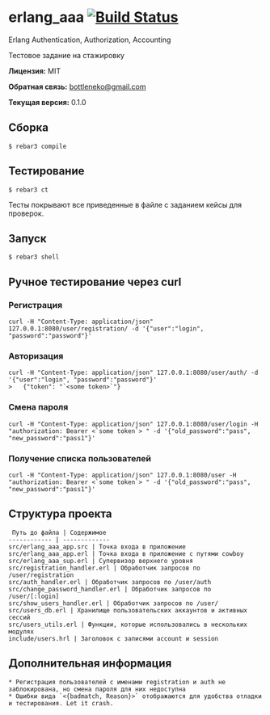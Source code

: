 # erlang_aaa [![Build Status](https://travis-ci.org/bottleneko/erlang_aaa.svg?branch=master)](https://travis-ci.org/bottleneko/erlang_aaa)

Erlang Authentication, Authorization, Accounting

Тестовое задание на стажировку

**Лицензия:** MIT

**Обратная связь:** bottleneko@gmail.com

**Текущая версия:** 0.1.0

## Сборка

    $ rebar3 compile


## Тестирование

    $ rebar3 ct

Тесты покрывают все приведенные в файле с заданием кейсы для проверок.

## Запуск

    $ rebar3 shell

## Ручное тестирование через curl

### Регистрация

    curl -H "Content-Type: application/json" 127.0.0.1:8080/user/registration/ -d '{"user":"login", "password":"password"}'

### Авторизация

    curl -H "Content-Type: application/json" 127.0.0.1:8080/user/auth/ -d '{"user":"login", "password":"password"}'
    >   {"token": "`<some token>`"}

### Смена пароля

    сurl -H "Content-Type: application/json" 127.0.0.1:8080/user/login -H "authorization: Bearer <`some token`> " -d '{"old_password":"pass", "new_password":"pass1"}'

### Получение списка пользователей

    сurl -H "Content-Type: application/json" 127.0.0.1:8080/user -H "authorization: Bearer <`some token`> " -d '{"old_password":"pass", "new_password":"pass1"}'

## Структура проекта

     Путь до файла | Содержимое
    ------------ | -------------
    src/erlang_aaa_app.src | Точка входа в приложение
    src/erlang_aaa_app.erl | Точка входа в приложение с путями cowboy
    src/erlang_aaa_sup.erl | Cупервизор верхнего уровня
    src/registration_handler.erl | Обработчик запросов по /user/registration
    src/auth_handler.erl | Обработчик запросов по /user/auth
    src/change_password_handler.erl | Обработчик запросов по /user/[:login]
    src/show_users_handler.erl | Обработчик запросов по /user/
    src/users_db.erl | Хранилище пользовательских аккаунтов и активных сессий
    src/users_utils.erl | Функции, которые использовались в нескольких модулях
    include/users.hrl | Заголовок с записями account и session

## Дополнительная информация

    * Регистрация пользователей с именами registration и auth не заблокирована, но смена пароля для них недоступна
    * Ошибки вида `<{badmatch, Reason}>` отображаются для удобства отладки и тестирования. Let it crash.
